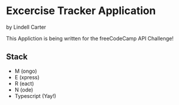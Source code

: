 # Excercise Tracker Application
by Lindell Carter

This Appliction is being written for the freeCodeCamp API Challenge!

## Stack
- M (ongo)
- E (xpress)
- R (eact)
- N (ode)
- Typescript (Yay!)
